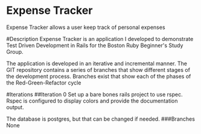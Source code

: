 # Expense Tracker
Expense Tracker allows a user keep track of personal expenses

#Description
Expense Tracker is an application I developed to demonstrate Test Driven Development in Rails for the Boston Ruby Beginner's Study Group.

The application is developed in an iterative and incremental manner.  The GIT repository contains a series of branches that show different stages of the development process.  Branches exist that show each of the phases of the Red-Green-Refactor cycle

#Iterations
##Iteration 0
Set up a bare bones rails project to use rspec.  Rspec is configured to display colors and provide the documentation output.

The database is postgres, but that can be changed if needed.
###Branches
None
   

